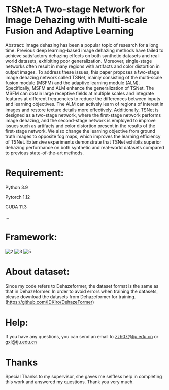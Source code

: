 # TSNet:A Two-stage  Network for Image Dehazing with Multi-scale Fusion and Adaptive Learning

Abstract: Image dehazing has been a popular topic of research for a long time. 
 Previous deep learning-based image dehazing methods have failed to achieve satisfactory dehazing effects on both synthetic datasets 
 and real-world datasets, exhibiting poor generalization. Moreover, single-stage networks often result in many regions with artifacts and 
 color distortion in output images. To address these issues, this paper proposes a two-stage image dehazing network called TSNet, mainly 
 consisting of the multi-scale fusion module (MSFM) and the adaptive learning module (ALM). Specifically, MSFM and ALM enhance the generalization 
 of TSNet. The MSFM can obtain large receptive fields at multiple scales and integrate features at different frequencies to reduce the differences 
 between inputs and learning objectives. The ALM can actively learn of regions of interest in images and restore texture details more effectively. 
 Additionally, TSNet is designed as a two-stage network, where the first-stage network performs image dehazing, and the second-stage network is employed 
 to improve issues such as artifacts and color distortion present in the results of the first-stage network. We also change the learning objective from ground 
 truth images to opposite fog maps, which improves the learning efficiency of TSNet. Extensive experiments demonstrate that TSNet exhibits superior dehazing performance 
on both synthetic and real-world datasets compared to previous state-of-the-art methods.

# Requirement:

Python 3.9

Pytorch 1.12

CUDA 11.3

...
# Framework:


 ![2](https://github.com/zzhlovexuexi/TSNet/assets/126560356/c4f6351c-5a0f-41cb-b20a-5380658c127f)
 ![3](https://github.com/zzhlovexuexi/TSNet/assets/126560356/e2d18948-5536-4a62-aafd-07dab6e88756)
 ![5](https://github.com/zzhlovexuexi/TSNet/assets/126560356/53af0334-fb64-4891-85c9-ca7bb696ff3b)
  
# About dataset:

Since my code refers to Dehazeformer, the dataset format is the same as that in Dehazeformer. In order to avoid errors when 
training the datasets, please download the datasets from Dehazeformer for training.(https://github.com/IDKiro/DehazeFormer)

# Help:

If you have any questions, you can send an email to zzh07@tju.edu.cn or gxl@tju.edu.cn

# Thanks

Special Thanks to my supervisor, she gaves me selfless help in completing this work and answered my questions. Thank you very much.

